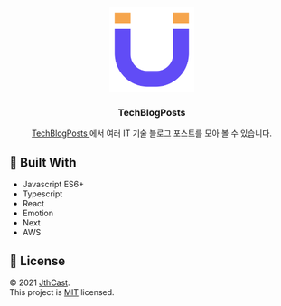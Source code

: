 <p align="center">
  <a rel="noreferrer" target="_blank" alt="logo" href="https://jthcast.dev">
    <img width="150" src="./public/favicon.svg">
  </a>
  <h3 align="center">TechBlogPosts</h3>
  <p align="center">
    <a rel="noreferrer" target="_blank" alt="logo" href="https://jthcast.dev">
      TechBlogPosts
    </a>
    에서 여러 IT 기술 블로그 포스트를 모아 볼 수 있습니다.
  </p>
</p>

## 🔧 Built With

- Javascript ES6+
- Typescript
- React
- Emotion
- Next
- AWS

## 📝 License

© 2021 [JthCast](https://jthcast.dev).  
This project is [MIT](./LICENSE) licensed.
